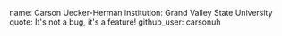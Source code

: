 name: Carson Uecker-Herman
institution: Grand Valley State University
quote: It's not a bug, it's a feature!
github_user: carsonuh